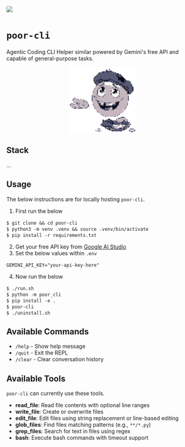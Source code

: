 [![](https://img.shields.io/badge/poor_cli_1.0.0-passing-green)](https://github.com/gongahkia/poor-cli/releases/tag/1.0.0)

# `poor-cli`

Agentic Coding CLI Helper similar powered by Gemini's free API and capable of general-purpose tasks.

<div align="center">
    <img src="./asset/logo/1.png" width="35%">
</div>

## Stack

...

## Usage

The below instructions are for locally hosting `poor-cli`.

1. First run the below

```console
$ git clone && cd poor-cli
$ python3 -m venv .venv && source .venv/bin/activate
$ pip install -r requirements.txt
```

2. Get your free API key from [Google AI Studio](https://makersuite.google.com/app/apikey)
3. Set the below values within `.env`

```env
GEMINI_API_KEY="your-api-key-here"
```

4. Now run the below

```console
$ ./run.sh
$ python -m poor_cli
$ pip install -e .
$ poor-cli
$ ./uninstall.sh
```

## Available Commands

- `/help` - Show help message
- `/quit` - Exit the REPL
- `/clear` - Clear conversation history

## Available Tools

`poor-cli` can currently use these tools.

- **read_file**: Read file contents with optional line ranges
- **write_file**: Create or overwrite files
- **edit_file**: Edit files using string replacement or line-based editing
- **glob_files**: Find files matching patterns (e.g., `**/*.py`)
- **grep_files**: Search for text in files using regex
- **bash**: Execute bash commands with timeout support
